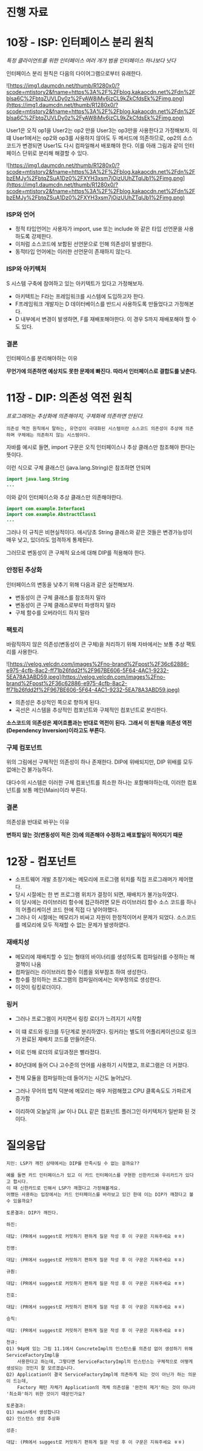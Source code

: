 # 진행 자료
# 10장 - ISP: 인터페이스 분리 원칙
*특정 클라이언트를 위한 인터페이스 여러 개가 범용 인터페이스 하나보다 낫다*

인터페이스 분리 원칙은 다음의 다이어그램으로부터 유래한다.

![https://img1.daumcdn.net/thumb/R1280x0/?scode=mtistory2&fname=https%3A%2F%2Fblog.kakaocdn.net%2Fdn%2Fblsa6C%2FbtqZUVLDy0z%2FyAW8iMv6jzCL9kZkCfdsEk%2Fimg.png](https://img1.daumcdn.net/thumb/R1280x0/?scode=mtistory2&fname=https%3A%2F%2Fblog.kakaocdn.net%2Fdn%2Fblsa6C%2FbtqZUVLDy0z%2FyAW8iMv6jzCL9kZkCfdsEk%2Fimg.png)

User1은 오직 op1을 User2는 op2 만을 User3는 op3만을 사용한다고 가정해보자. 이 떄 User1에서는 op2와 op3를 사용하지 않아도 두 메서드에 의존하므로, op2의 소스코드가 변경되면 User1도 다시 컴파일해서 배포해야 한다. 이를 아래 그림과 같이 인터페이스 단위로 분리해 해결할 수 있다.

![https://img1.daumcdn.net/thumb/R1280x0/?scode=mtistory2&fname=https%3A%2F%2Fblog.kakaocdn.net%2Fdn%2FbzEMJy%2FbtqZSuA1Dz0%2FXYH3xsm7jOizUUhZTqIJb1%2Fimg.png](https://img1.daumcdn.net/thumb/R1280x0/?scode=mtistory2&fname=https%3A%2F%2Fblog.kakaocdn.net%2Fdn%2FbzEMJy%2FbtqZSuA1Dz0%2FXYH3xsm7jOizUUhZTqIJb1%2Fimg.png)

### ISP와 언어

- 정적 타입언어는 사용자가 import, use 또는 include 와 같은 타입 선언문을 사용하도록 강제한다.
- 이처럼 소스코드에 보함된 선언문으로 인해 의존성이 발생한다.
- 동적타입 언어에는 이러한 선언문이 존재하지 않는다.

### ISP와 아키텍처

S 시스템 구축에 참여하고 있는 아키텍트가 있다고 가정해보자.

- 아키텍트는 F라는 프레임워크를 시스템에 도입하고자 한다.
- F프레임워크 개발자는 D 데이터베이스를 반드시 사용하도록 만들었다고 가정해본다.
- D 내부에서 변경이 발생하면, F를 재배포해야한다. 이 경우 S까지 재배포해야 할 수도 있다.

### 결론

인터페이스를 분리해야하는 이유

**무언가에 의존하면 예상치도 못한 문제에 빠진다. 따라서 인터페이스로 결합도를 낮춘다.**

# 11장 - DIP: 의존성 역전 원칙
*프로그래머는 추상화에 의존해야지, 구체화에 의존하면 안된다.*

```
의존성 역전 원칙에서 말하는, 유연성이 극대화된 시스템이란 소스코드 의존성이 추상에 의존하며 구체에는 의존하지 않는 시스템이다.
```

자바를 예시로 들면, import 구문은 오직 인터페이스나 추상 클래스만 참조해야 한다는 뜻이다.


이런 식으로 구체 클래스인 (java.lang.String)은 참조하면 안되며
```java
import java.lang.String
...
```

이와 같이 인터페이스와 추상 클래스만 의존해야한다.

```java
import com.example.Interface1
import com.example.AbstractClass1
...
```

그러나 이 규칙은 비현실적이다. 애시당초 String 클래스와 같은 것들은 변경가능성이 매우 낮고, 있더라도 엄격하게 통제된다.

그러므로 변동성이 큰 구체적 요소에 대해 DIP를 적용해야 한다.

### 안정된 추상화

인터페이스의 변동을 낮추기 위해 다음과 같은 실천해보자.

- 변동성이 큰 구체 클래스를 참조하지 말라
- 변동성이 큰 구체 클래스로부터 파생하지 말라
- 구체 함수를 오버라이드 하지 말라

### 팩토리

바람직하지 않은 의존성(변동성이 큰 구체)을 처리하기 위해 자바에서는 보통 추상 팩토리를 사용한다. 

![https://velog.velcdn.com/images%2Fno-brand%2Fpost%2F36c62886-e975-4cfb-8ac2-ff71b26fdd2f%2F967BE606-5F64-4AC1-9232-5EA78A3ABD59.jpeg](https://velog.velcdn.com/images%2Fno-brand%2Fpost%2F36c62886-e975-4cfb-8ac2-ff71b26fdd2f%2F967BE606-5F64-4AC1-9232-5EA78A3ABD59.jpeg)

- 의존성은 추상적인 쪽으로 향하게 된다.
- 곡선은 시스템을 추상적인 컴포넌트와 구체적인 컴포넌트로 분리한다. 

**소스코드의 의존성은 제어흐름과는 반대로 역전이 된다.**
**그래서 이 원칙을 의존성 역전(Dependency Inversion)이라고도 부른다.**

### 구체 컴포넌트

위의 그림에선 구체적인 의존성이 하나 존재한다. DIP에 위배되지만, DIP 위배를 모두 없애는건 불가능하다.

대다수의 시스템은 이러한 구체 컴포넌트를 최소한 하나는 포함해야하는데, 이러한 컴포넌트를 보통 메인(Main)이라 부른다.

### 결론

의존성을 반대로 바꾸는 이유

**변하지 않는 것(변동성이 적은 것)에 의존해야 수정하고 배포할일이 적어지기 때문**

# 12장 - 컴포넌트

- 소프트웨어 개발 초창기에는 메모리에 프로그램 위치를 직접 프로그래머가 제어했다.
- 당시 시절에는 한 번 프로그램 위치가 결정이 되면, 재배치가 불가능하였다. 
- 이 당시에는 라이브러리 함수에 접근하려면 모든 라이브러리 함수 소스 코드를 하나의 어플리케이션 코드 한에 직접 다 넣어야했다.
- 그러나 이 시절에는 메모리가 비싸고 자원이 한정적이어서 문제가 되었다. 소스코드를 메모리에 모두 적재할 수 없는 문제가 발생하였다.


### 재배치성

- 메모리에 재배치할 수 있는 형태의 바이너리를 생성하도록 컴파일러를 수정하는 해결책이 나옴
- 컴파일러는 라이브러리 함수 이름을 외부참조 하여 생성한다.
- 함수를 정의하는 프로그램의 컴파일러에서는 외부정의로 생성한다.
- 이것이 링킹로더이다.

### 링커
- 그러나 프로그램이 커지면서 링킹 로더가 느려지기 시작함
- 이 떄 로드와 링크를 두단계로 분리하였다. 링커라는 별도의 어플리케이션으로 링크가 완료된 재배치 코드를 만들어준다.
- 이로 인해 로더의 로딩과정은 빨라졌다.


- 80년대에 들어 C나 고수준의 언어를 사용하기 시작했고, 프로그램은 더 커졌다.
- 전체 모듈을 컴파일하는데 들어가는 시간도 늘어났다.
- 그러나 무어의 법칙 덕분에 메모리는 매우 저렴해졌고 CPU 클록속도도 가파르게 증가함
- 이리하여 오늘날의 .jar 이나 DLL 같은 컴포넌트 플러그인 아키텍처가 일반화 된 것이다.


# 질의응답

```text
지인: LSP가 깨진 상태에서는 DIP를 만족시킬 수 없는 걸까요??

예를 들면 카드 인터페이스가 있고 이 카드 인터페이스를 구현한 신한카드와 우리카드가 있다고 합시다.
이 때 신한카드로 인해서 LSP가 깨졌다고 가정해볼게요.
어쨌든 사용하는 입장에서는 카드 인터페이스를 바라보고 있긴 한데 이는 DIP가 깨졌다고 볼 수 있을까요?

토론결과: DIP가 깨진다.
```

```text
하진:

대답: (PR에서 suggest로 커밋하기 편하게 질문 작성 후 이 구문은 지워주세요 ㅎㅎ)
```

```text
진영:

대답: (PR에서 suggest로 커밋하기 편하게 질문 작성 후 이 구문은 지워주세요 ㅎㅎ)
```

```text
규훤:

대답: (PR에서 suggest로 커밋하기 편하게 질문 작성 후 이 구문은 지워주세요 ㅎㅎ)
```

```text
진호:

대답: (PR에서 suggest로 커밋하기 편하게 질문 작성 후 이 구문은 지워주세요 ㅎㅎ)
```

```text
승직:

대답: (PR에서 suggest로 커밋하기 편하게 질문 작성 후 이 구문은 지워주세요 ㅎㅎ)
```

```text
천규: 
Q1) 94p에 있는 그림 11.1에서 ConcreteImpl의 인스턴스를 의존성 없이 생성하기 위해 ServiceFactoryImpl을
    사용한다고 하는데, 그렇다면 ServiceFactoryImpl의 인스턴스는 구체적으로 어떻게 생성되는 것인지 잘 모르겠습니다.
Q2) Application이 결국 ServiceFactoryImpl에 의존하게 되는 것이 아닌가 하는 의문이 드는데,
    Factory 패턴 자체가 Application의 객체 의존성을 '완전히 제거'하는 것이 아니라 '최소화'하기 위한 것이기 때문인가요?

토론결과: 
Q1) main에서 생성합니다
Q2) 인스턴스 생성 추상화
```

```text
성준:

대답: (PR에서 suggest로 커밋하기 편하게 질문 작성 후 이 구문은 지워주세요 ㅎㅎ)
```
